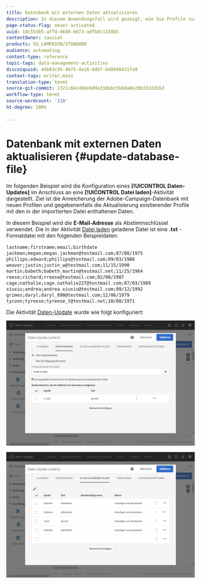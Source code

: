 ```yaml
---
title: Datenbank mit externen Daten aktualisieren
description: In diesem Anwendungsfall wird gezeigt, wie Sie Profile zur Adobe Campaign-Datenbank hinzufügen oder aktualisieren, wobei die Daten aus der Datei abgerufen werden.
page-status-flag: never-activated
uuid: 1dc55db5-affd-4688-b673-adfb8c1338b5
contentOwner: sauviat
products: SG_CAMPAIGN/STANDARD
audience: automating
content-type: reference
topic-tags: data-management-activities
discoiquuid: 4db83c95-4b75-4a16-8dbf-bd8940431fa9
context-tags: writer,main
translation-type: tm+mt
source-git-commit: 1321c84c49de6d9a318bbc5bb8a0e28b332d2b5d
workflow-type: tm+mt
source-wordcount: '110'
ht-degree: 100%

---
```



# Datenbank mit externen Daten aktualisieren {#update-database-file}

Im folgenden Beispiel wird die Konfiguration eines **[!UICONTROL Daten-Updates]** im Anschluss an eine **[!UICONTROL Datei laden]**-Aktivität dargestellt. Ziel ist die Anreicherung der Adobe-Campaign-Datenbank mit neuen Profilen und gegebenenfalls die Aktualisierung existierender Profile mit den in der importierten Datei enthaltenen Daten.

In diesem Beispiel wird die **E-Mail-Adresse** als Abstimmschlüssel verwendet. Die in der Aktivität [Datei laden](../../automating/using/load-file.md) geladene Datei ist eine **.txt** -Formatdatei mit den folgenden Beispieldaten:

```
lastname;firstname;email;birthdate
jackman;megan;megan.jackman@testmail.com;07/08/1975
phillips;edward;phillips@testmail.com;09/03/1986
weaver;justin;justin_w@testmail.com;11/15/1990
martin;babeth;babeth_martin@testmail.net;11/25/1964
reese;richard;rreese@testmail.com;02/08/1987
cage;nathalie;cage.nathalie227@testmail.com;07/03/1989
xiuxiu;andrea;andrea.xiuxiu@testmail.com;09/12/1992
grimes;daryl;daryl_890@testmail.com;12/06/1979
tycoon;tyreese;tyreese_t@testmail.net;10/08/1971
```

Die Aktivität [Daten-Update](../../automating/using/update-data.md) wurde wie folgt konfiguriert:

![](assets/deduplication_example2_writer1.png)

![](assets/deduplication_example2_writer2.png)
